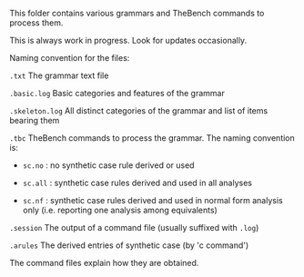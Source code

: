 This folder contains various grammars and TheBench commands to process them.

This is always work in progress. Look for updates occasionally.

Naming convention for the files:

<code>.txt</code> The grammar text file

<code>.basic.log</code> Basic categories and features of the grammar

<code>.skeleton.log</code> All distinct categories of the grammar and list of items bearing them

<code>.tbc</code> TheBench commands to process the grammar. The naming convention is:

   - <code>sc.no</code>  : no synthetic case rule derived or used

   - <code>sc.all</code> : synthetic case rules derived and used in all analyses

   - <code>sc.nf</code>  : synthetic case rules derived and used in normal form analysis only (i.e. reporting one analysis among equivalents)
                  
<code>.session</code> The output of a command file (usually suffixed with <code>.log</code>)

<code>.arules</code> The derived entries of synthetic case (by 'c command')

The command files explain how they are obtained.
